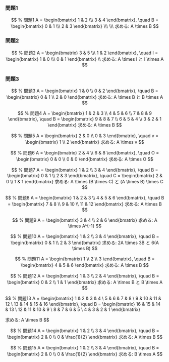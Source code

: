 
### 問題1
$$
% 問題1
A = \begin{bmatrix} 1 & 2 \\\ 3 & 4 \end{bmatrix}, \quad B = \begin{bmatrix} 0 & 1 \\\ 2 & 3 \end{bmatrix} \\\ \\\
求める: A \times B
$$

### 問題2
$$
% 問題2
A = \begin{bmatrix} 3 & 5 \\\ 1 & 2 \end{bmatrix}, \quad I = \begin{bmatrix} 1 & 0 \\\ 0 & 1 \end{bmatrix}
\\
求める: A \times I と I \times A
$$

### 問題3
$$
% 問題3
A = \begin{bmatrix} 1 & 0 \\ 0 & 2 \end{bmatrix}, \quad B = \begin{bmatrix} 0 & 1 \\ 2 & 0 \end{bmatrix}
求める: A \times B と B \times A
$$

$$
% 問題4
A = \begin{bmatrix} 1 & 2 & 3 \\ 4 & 5 & 6 \\ 7 & 8 & 9 \end{bmatrix}, \quad B = \begin{bmatrix} 9 & 8 & 7 \\ 6 & 5 & 4 \\ 3 & 2 & 1 \end{bmatrix}
求める: A \times B
$$

$$
% 問題5
A = \begin{bmatrix} 2 & 0 \\ 0 & 3 \end{bmatrix}, \quad v = \begin{bmatrix} 1 \\ 2 \end{bmatrix}
求める: A \times v
$$

$$
% 問題6
A = \begin{bmatrix} 2 & 4 \\ 6 & 8 \end{bmatrix}, \quad O = \begin{bmatrix} 0 & 0 \\ 0 & 0 \end{bmatrix}
求める: A \times O
$$

$$
% 問題7
A = \begin{bmatrix} 1 & 2 \\ 3 & 4 \end{bmatrix}, \quad B = \begin{bmatrix} 0 & 1 \\ 2 & 3 \end{bmatrix}, \quad C = \begin{bmatrix} 2 & 0 \\ 1 & 1 \end{bmatrix}
求める: A \times (B \times C) と (A \times B) \times C
$$

$$
% 問題8
A = \begin{bmatrix} 1 & 2 & 3 \\ 4 & 5 & 6 \end{bmatrix}, \quad B = \begin{bmatrix} 7 & 8 \\ 9 & 10 \\ 11 & 12 \end{bmatrix}
求める: A \times B
$$

$$
% 問題9
A = \begin{bmatrix} 3 & 4 \\ 2 & 6 \end{bmatrix}
求める: A \times A^{-1}
$$

$$
% 問題10
A = \begin{bmatrix} 1 & 2 \\ 3 & 4 \end{bmatrix}, \quad B = \begin{bmatrix} 0 & 1 \\ 2 & 3 \end{bmatrix}
求める: 2A \times 3B と 6(A \times B)
$$

$$
% 問題11
A = \begin{bmatrix} 1 \\ 2 \\ 3 \end{bmatrix}, \quad B = \begin{bmatrix} 4 & 5 & 6 \end{bmatrix}
求める: A \times B
$$

$$
% 問題12
A = \begin{bmatrix} 1 & 3 \\ 2 & 4 \end{bmatrix}, \quad B = \begin{bmatrix} 0 & 2 \\ 1 & 1 \end{bmatrix}
求める: A \times B と B \times A
$$

$$
% 問題13
A = \begin{bmatrix} 1 & 2 & 3 & 4 \\ 5 & 6 & 7 & 8 \\ 9 & 10 & 11 & 12 \\ 13 & 14 & 15 & 16 \end{bmatrix}, \quad B = \begin{bmatrix} 16 & 15 & 14 & 13 \\ 12 & 11 & 10 & 9 \\ 8 & 7 & 6 & 5 \\ 4 & 3 & 2 & 1 \end{bmatrix}


求める: A \times B
$$

$$
% 問題14
A = \begin{bmatrix} 1 & 2 \\ 3 & 4 \end{bmatrix}, \quad B = \begin{bmatrix} 2 & 0 \\ 0 & \frac{1}{2} \end{bmatrix}
求める: A \times B
$$

$$
% 問題15
A = \begin{bmatrix} 1 & 2 \\ 3 & 4 \end{bmatrix}, \quad B = \begin{bmatrix} 2 & 0 \\ 0 & \frac{1}{2} \end{bmatrix}
求める: B \times A
$$

